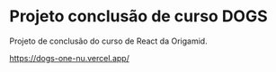 # Projeto conclusão de curso DOGS

Projeto de conclusão do curso de React da Origamid.

https://dogs-one-nu.vercel.app/
